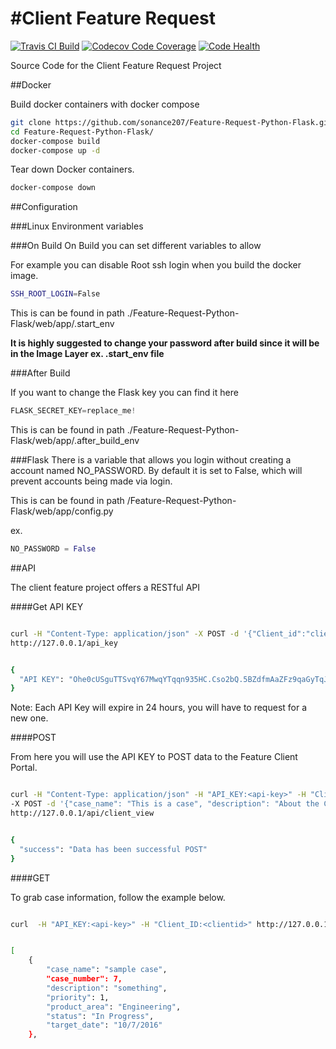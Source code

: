 
#Client Feature Request
==
[![Travis CI Build](https://travis-ci.org/sonance207/Feature-Request-Python-Flask.svg?branch=master)](https://travis-ci.org/sonance207/Feature-Request-Python-Flask) [![Codecov Code Coverage](https://codecov.io/gh/sonance207/Feature-Request-Python-Flask/branch/master/graph/badge.svg)](https://codecov.io/gh/sonance207/Feature-Request-Python-Flask) [![Code Health](https://landscape.io/github/sonance207/Feature-Request-Python-Flask/master/landscape.svg?style=flat)](https://landscape.io/github/sonance207/Feature-Request-Python-Flask/master)



 
Source Code for the Client Feature Request Project

##Docker

Build docker containers with docker compose

```bash
git clone https://github.com/sonance207/Feature-Request-Python-Flask.git
cd Feature-Request-Python-Flask/
docker-compose build
docker-compose up -d
```

Tear down Docker containers.

```bash
docker-compose down
```

##Configuration

###Linux Environment variables
 
###On Build 
On Build you can set different variables to allow 

For example you can disable Root ssh login when you build the docker image.

```bash
SSH_ROOT_LOGIN=False
```

This is can be found in path ./Feature-Request-Python-Flask/web/app/.start_env

**It is highly suggested to change your password after build since it will be in the 
Image Layer ex. .start_env file**

###After Build

If you want to change the Flask key you can find it here

```python
FLASK_SECRET_KEY=replace_me!
```

This is can be found in path ./Feature-Request-Python-Flask/web/app/.after_build_env


###Flask
There is a variable that allows you login without creating a account named NO_PASSWORD.
By default it is set to False, which will prevent accounts being made via login.

This is can be found in path /Feature-Request-Python-Flask/web/app/config.py

ex.

```python
NO_PASSWORD = False
```

##API

The client feature project offers a RESTful API

####Get API KEY

```bash

curl -H "Content-Type: application/json" -X POST -d '{"Client_id":"clientid", "Password":"password"}' \
http://127.0.0.1/api_key


{
  "API KEY": "Ohe0cUSguTTSvqY67MwqYTqqn935HC.Cso2bQ.5BZdfmAaZFz9qaGyTqJSAzXuMYA"
}
```
Note: Each API Key will expire in 24 hours, you will have to request
for a new one.

####POST

From here you will use the API KEY to POST data to the Feature Client Portal.



```bash

curl -H "Content-Type: application/json" -H "API_KEY:<api-key>" -H "Client_ID:<clientid>" \
-X POST -d '{"case_name": "This is a case", "description": "About the Case", "priority": 1, "product_area": "sales", "target_date": "10/21/2017"}' \
http://127.0.0.1/api/client_view


{
  "success": "Data has been successful POST"
}
```

####GET

To grab case information, follow the example below.

```bash

curl  -H "API_KEY:<api-key>" -H "Client_ID:<clientid>" http://127.0.0.1/api/client_view


[
    {
        "case_name": "sample case",
        "case_number": 7,
        "description": "something",
        "priority": 1,
        "product_area": "Engineering",
        "status": "In Progress",
        "target_date": "10/7/2016"
    },

```
